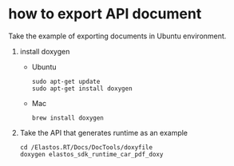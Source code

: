 # how to export API document

Take the example of exporting documents in Ubuntu environment.

1. install doxygen

    * Ubuntu
        ``` shell
        sudo apt-get update
        sudo apt-get install doxygen
        ```

    * Mac
        ``` shell
        brew install doxygen
        ```

2. Take the API that generates runtime as an example

    ``` shell
    cd /Elastos.RT/Docs/DocTools/doxyfile
    doxygen elastos_sdk_runtime_car_pdf_doxy
    ```